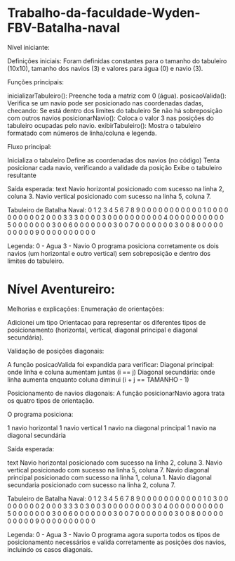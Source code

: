 # Trabalho-da-faculdade-Wyden-FBV-Batalha-naval

Nível iniciante:

Definições iniciais:
Foram definidas constantes para o tamanho do tabuleiro (10x10), tamanho dos navios (3) e valores para água (0) e navio (3).

Funções principais:

inicializarTabuleiro(): Preenche toda a matriz com 0 (água).
posicaoValida(): Verifica se um navio pode ser posicionado nas coordenadas dadas, checando:
Se está dentro dos limites do tabuleiro
Se não há sobreposição com outros navios
posicionarNavio(): Coloca o valor 3 nas posições do tabuleiro ocupadas pelo navio.
exibirTabuleiro(): Mostra o tabuleiro formatado com números de linha/coluna e legenda.

Fluxo principal:

Inicializa o tabuleiro
Define as coordenadas dos navios (no código)
Tenta posicionar cada navio, verificando a validade da posição
Exibe o tabuleiro resultante

Saída esperada:
text
Navio horizontal posicionado com sucesso na linha 2, coluna 3.
Navio vertical posicionado com sucesso na linha 5, coluna 7.

Tabuleiro de Batalha Naval:
    0  1  2  3  4  5  6  7  8  9 
 0  0  0  0  0  0  0  0  0  0  0 
 1  0  0  0  0  0  0  0  0  0  0 
 2  0  0  0  3  3  3  0  0  0  0 
 3  0  0  0  0  0  0  0  0  0  0 
 4  0  0  0  0  0  0  0  0  0  0 
 5  0  0  0  0  0  0  0  3  0  0 
 6  0  0  0  0  0  0  0  3  0  0 
 7  0  0  0  0  0  0  0  3  0  0 
 8  0  0  0  0  0  0  0  0  0  0 
 9  0  0  0  0  0  0  0  0  0  0 

Legenda:
0 - Agua
3 - Navio
O programa posiciona corretamente os dois navios (um horizontal e outro vertical) sem sobreposição e dentro dos limites do tabuleiro.

# Nível Aventureiro:

Melhorias e explicações:
Enumeração de orientações:

Adicionei um tipo Orientacao para representar os diferentes tipos de posicionamento (horizontal, vertical, diagonal principal e diagonal secundária).

Validação de posições diagonais:

A função posicaoValida foi expandida para verificar:
Diagonal principal: onde linha e coluna aumentam juntas (i == j)
Diagonal secundária: onde linha aumenta enquanto coluna diminui (i + j == TAMANHO - 1)

Posicionamento de navios diagonais:
A função posicionarNavio agora trata os quatro tipos de orientação.

O programa posiciona:

1 navio horizontal
1 navio vertical
1 navio na diagonal principal
1 navio na diagonal secundária

Saída esperada:

text
Navio horizontal posicionado com sucesso na linha 2, coluna 3.
Navio vertical posicionado com sucesso na linha 5, coluna 7.
Navio diagonal principal posicionado com sucesso na linha 1, coluna 1.
Navio diagonal secundaria posicionado com sucesso na linha 2, coluna 7.

Tabuleiro de Batalha Naval:
    0  1  2  3  4  5  6  7  8  9 
 0  0  0  0  0  0  0  0  0  0  0 
 1  0  3  0  0  0  0  0  0  0  0 
 2  0  0  0  3  3  3  0  3  0  0 
 3  0  0  0  0  0  0  0  0  3  0 
 4  0  0  0  0  0  0  0  0  0  0 
 5  0  0  0  0  0  0  0  3  0  0 
 6  0  0  0  0  0  0  0  3  0  0 
 7  0  0  0  0  0  0  0  3  0  0 
 8  0  0  0  0  0  0  0  0  0  0 
 9  0  0  0  0  0  0  0  0  0  0 

Legenda:
0 - Agua
3 - Navio
O programa agora suporta todos os tipos de posicionamento necessários e valida corretamente as posições dos navios, incluindo os casos diagonais.
